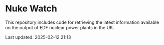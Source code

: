 # Nuke Watch

This repository includes code for retrieving the latest information available on the output of EDF nuclear power plants in the UK.

Last updated: 2025-02-12 21:13